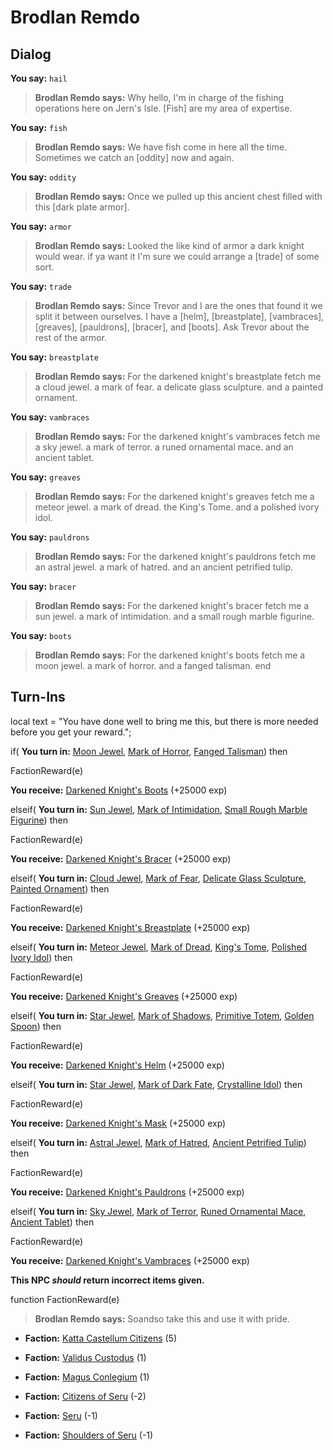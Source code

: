 # Brodlan Remdo
## Dialog

**You say:** `hail`



>**Brodlan Remdo says:** Why hello, I'm in charge of the fishing operations here on Jern's Isle.  [Fish] are my area of expertise.

**You say:** `fish`



>**Brodlan Remdo says:** We have fish come in here all the time. Sometimes we catch an [oddity] now and again.

**You say:** `oddity`



>**Brodlan Remdo says:** Once we pulled up this ancient chest filled with this [dark plate armor].

**You say:** `armor`



>**Brodlan Remdo says:** Looked the like kind of armor a dark knight would wear. if ya want it I'm sure we could arrange a [trade] of some sort.

**You say:** `trade`



>**Brodlan Remdo says:** Since Trevor and I are the ones that found it we split it between ourselves. I have a [helm], [breastplate], [vambraces], [greaves], [pauldrons], [bracer], and [boots]. Ask Trevor about the rest of the armor.

**You say:** `breastplate`



>**Brodlan Remdo says:** For the darkened knight's breastplate fetch me a cloud jewel. a mark of fear. a delicate glass sculpture. and a painted ornament.

**You say:** `vambraces`



>**Brodlan Remdo says:** For the darkened knight's vambraces fetch me a sky jewel. a mark of terror. a runed ornamental mace. and an ancient tablet.

**You say:** `greaves`



>**Brodlan Remdo says:** For the darkened knight's greaves fetch me a meteor jewel. a mark of dread. the King's Tome. and a polished ivory idol.

**You say:** `pauldrons`



>**Brodlan Remdo says:** For the darkened knight's pauldrons fetch me an astral jewel. a mark of hatred. and an ancient petrified tulip.

**You say:** `bracer`



>**Brodlan Remdo says:** For the darkened knight's bracer fetch me a sun jewel. a mark of intimidation. and a small rough marble figurine.

**You say:** `boots`



>**Brodlan Remdo says:** For the darkened knight's boots fetch me a moon jewel. a mark of horror. and a fanged talisman.
end

## Turn-Ins



local text = "You have done well to bring me this, but there is more needed before you get your reward.";



if( **You turn in:** [Moon Jewel](/item/4489), [Mark of Horror](/item/5871), [Fanged Talisman](/item/5872)) then 


FactionReward(e)


 **You receive:**  [Darkened Knight's Boots](/item/3965) (+25000 exp)

elseif( **You turn in:** [Sun Jewel](/item/4488), [Mark of Intimidation](/item/5869), [Small Rough Marble Figurine](/item/5870)) then 


FactionReward(e)


 **You receive:**  [Darkened Knight's Bracer](/item/3964) (+25000 exp)

elseif( **You turn in:** [Cloud Jewel](/item/4491), [Mark of Fear](/item/5857), [Delicate Glass Sculpture](/item/5860), [Painted Ornament](/item/5859)) then 


FactionReward(e)


 **You receive:**  [Darkened Knight's Breastplate](/item/3960) (+25000 exp)

elseif( **You turn in:** [Meteor Jewel](/item/4493), [Mark of Dread](/item/5864), [King's Tome](/item/5865), [Polished Ivory Idol](/item/5866)) then 


FactionReward(e)


 **You receive:**  [Darkened Knight's Greaves](/item/3962) (+25000 exp)

elseif( **You turn in:** [Star Jewel](/item/4490), [Mark of Shadows](/item/5854), [Primitive Totem](/item/5855), [Golden Spoon](/item/5856)) then 


FactionReward(e)


 **You receive:**  [Darkened Knight's Helm](/item/3959) (+25000 exp)

elseif( **You turn in:** [Star Jewel](/item/4490), [Mark of Dark Fate](/item/5873), [Crystalline Idol](/item/5874)) then 


FactionReward(e)


 **You receive:**  [Darkened Knight's Mask](/item/3966) (+25000 exp)

elseif( **You turn in:** [Astral Jewel](/item/4494), [Mark of Hatred](/item/5867), [Ancient Petrified Tulip](/item/5868)) then 


FactionReward(e)


 **You receive:**  [Darkened Knight's Pauldrons](/item/3963) (+25000 exp)

elseif( **You turn in:** [Sky Jewel](/item/4492), [Mark of Terror](/item/5861), [Runed Ornamental Mace](/item/5862), [Ancient Tablet](/item/5863)) then 


FactionReward(e)


 **You receive:**  [Darkened Knight's Vambraces](/item/3961) (+25000 exp)

**This NPC *should* return incorrect items given.**

function FactionReward(e)

>**Brodlan Remdo says:** Soandso take this and use it with pride.

* __Faction:__ [Katta Castellum Citizens](/faction/1502) (5)

* __Faction:__ [Validus Custodus](/faction/1503) (1)

* __Faction:__ [Magus Conlegium](/faction/1504) (1)

* __Faction:__ [Citizens of Seru](/faction/1499) (-2)

* __Faction:__ [Seru](/faction/1483) (-1)

* __Faction:__ [Shoulders of Seru](/faction/1487) (-1)